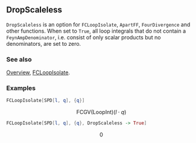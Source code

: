 ## DropScaleless

`DropScaleless` is an option for `FCLoopIsolate`, `ApartFF`, `FourDivergence` and other functions. When set to `True`, all loop integrals that do not contain a `FeynAmpDenominator`, i.e. consist of only scalar products but no denominators, are set to zero.

### See also

[Overview](Extra/FeynCalc.md), [FCLoopIsolate](FCLoopIsolate.md).

### Examples

```mathematica
FCLoopIsolate[SPD[l, q], {q}]
```

$$\text{FCGV}(\text{LoopInt})(l\cdot q)$$

```mathematica
FCLoopIsolate[SPD[l, q], {q}, DropScaleless -> True]
```

$$0$$